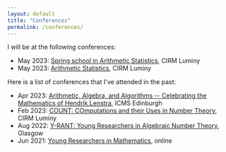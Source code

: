 ```yaml
---
layout: default
title: "Conferences"
permalink: /conferences/
---
```


<!--- Upcoming: / Upcoming Conferences: / I will be at the following conferences: / plan to go --->

I will be at the following conferences:

* May 2023: [Spring school in Arithmetic Statistics](https://conferences.cirm-math.fr/2679.html), CIRM Luminy
* May 2023: [Arithmetic Statistics](https://conferences.cirm-math.fr/2675.html), CIRM Luminy


<!--- / I have attended the following conferences in the past / In the past, I have ... --->

Here is a list of conferences that I've attended in the past:

* Apr 2023: [Arithmetic, Algebra, and Algorithms -- Celebrating the Mathematics of Hendrik Lenstra](https://www.icms.org.uk/workshops/2023/arithmetic-algebra-and-algorithms), ICMS Edinburgh
* Feb 2023: [COUNT: COmputations and their Uses in Number Theory](https://conferences.cirm-math.fr/2805.html), CIRM Luminy
* Aug 2022: [Y-RANT: Young Researchers in Algebraic Number Theory](https://heilbronn.ac.uk/2022/04/21/y-rant-2022/), Glasgow
* Jun 2021: [Young Researchers in Mathematics](https://heilbronn.ac.uk/2020/02/20/yrm-2021/), online
